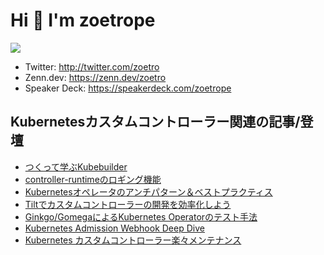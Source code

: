 # Hi 👋 I'm zoetrope

  <img src="https://github-readme-stats.vercel.app/api?username=zoetrope&show_icons=true&hide_border=true" />  

- Twitter: http://twitter.com/zoetro
- Zenn.dev: https://zenn.dev/zoetro
- Speaker Deck: https://speakerdeck.com/zoetrope

## Kubernetesカスタムコントローラー関連の記事/登壇

- [つくって学ぶKubebuilder](https://zoetrope.github.io/kubebuilder-training/)
- [controller-runtimeのロギング機能](https://zenn.dev/zoetro/books/testing-kubernetes-operator)
- [Kubernetesオペレータのアンチパターン＆ベストプラクティス](https://zenn.dev/zoetro/articles/kubernetes-controller-maintenance)
- [Tiltでカスタムコントローラーの開発を効率化しよう](https://zenn.dev/zoetro/articles/fba4c77a7fa3fb)
- [Ginkgo/GomegaによるKubernetes Operatorのテスト手法](https://zenn.dev/zoetro/articles/760346baab7e24)
- [Kubernetes Admission Webhook Deep Dive](https://speakerdeck.com/zoetrope/kubernetes-admission-webhook-deep-dive)
- [Kubernetes カスタムコントローラー楽々メンテナンス](https://speakerdeck.com/zoetrope/kubernetesoperetafalseantipatan-besutopurakuteisu)

